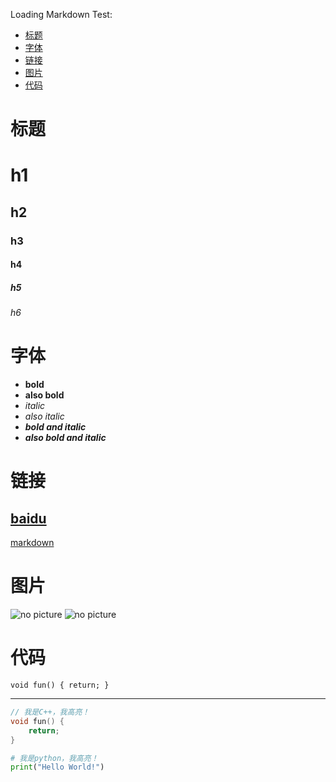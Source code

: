 Loading Markdown Test:

* [标题](#标题)
* [字体](#字体)
* [链接](#链接)
* [图片](#图片)
* [代码](#代码)



# 标题
# h1
## h2
### h3
#### h4
##### h5
###### h6

# 字体
*   **bold**
*   __also bold__
*   *italic*
*   _also italic_
*   ***bold and italic***
*   ___also bold and italic___

# 链接
[baidu](http://www.baidu.com)
---------
[markdown][1]

# 图片
![no picture](https://avatars2.githubusercontent.com/u/16560830 "comment")
![no picture](https://avatars2.githubusercontent.com/u/16560830sss "comment")

# 代码
`void fun() {
    return;
}`

***
>
```c++
// 我是C++，我高亮！
void fun() {
    return;
}
```
```python
# 我是python，我高亮！
print("Hello World!")
```


[1]: http://zh.wikipedia.com/wiki/Markdown
